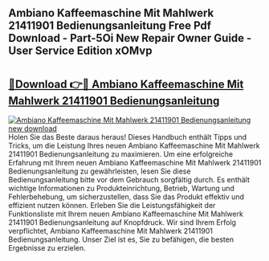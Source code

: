 ## Ambiano Kaffeemaschine Mit Mahlwerk 21411901 Bedienungsanleitung Free Pdf Download - Part-5Oi New Repair Owner Guide - User Service Edition xOMvp

# <h2><a href="http://df4jg9.blite.top/?on=Ambiano+Kaffeemaschine+Mit+Mahlwerk+21411901+Bedienungsanleitung">🔗Download 👉🔴 Ambiano Kaffeemaschine Mit Mahlwerk 21411901 Bedienungsanleitung</a></h2>

[![Ambiano Kaffeemaschine Mit Mahlwerk 21411901 Bedienungsanleitung new download](https://i.imgur.com/lujVjoI.png)](http://df4jg9.blite.top/?on=Ambiano+Kaffeemaschine+Mit+Mahlwerk+21411901+Bedienungsanleitung)
Holen Sie das Beste daraus heraus! Dieses Handbuch enthält Tipps und Tricks, um die Leistung Ihres neuen Ambiano Kaffeemaschine Mit Mahlwerk 21411901 Bedienungsanleitung zu maximieren. Um eine erfolgreiche Erfahrung mit Ihrem neuen Ambiano Kaffeemaschine Mit Mahlwerk 21411901 Bedienungsanleitung zu gewährleisten, lesen Sie diese Bedienungsanleitung bitte vor dem Gebrauch sorgfältig durch. Es enthält wichtige Informationen zu Produkteinrichtung, Betrieb, Wartung und Fehlerbehebung, um sicherzustellen, dass Sie das Produkt effektiv und effizient nutzen können. Erleben Sie die Leistungsfähigkeit der Funktionsliste mit Ihrem neuen Ambiano Kaffeemaschine Mit Mahlwerk 21411901 Bedienungsanleitung auf Knopfdruck. Wir sind Ihrem Erfolg verpflichtet, Ambiano Kaffeemaschine Mit Mahlwerk 21411901 Bedienungsanleitung. Unser Ziel ist es, Sie zu befähigen, die besten Ergebnisse zu erzielen.
